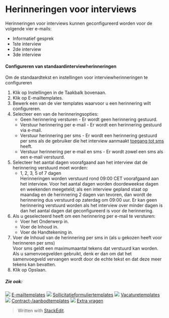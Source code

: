# Herinneringen voor interviews

Herinneringen voor interviews kunnen geconfigureerd worden voor de volgende vier e-mails:

-   Informatief gesprek
-   1ste interview
-   2de interview
-   3de interview

#### Configureren van standaardinterviewherinneringen

Om de standaardtekst en instellingen voor interviewherinneringen te configureren

1.  Klik op  Instellingen  in de Taakbalk bovenaan.
2.  Klik op  E-mailtemplates.
3.  Bewerk een van de vier templates waarvoor u een herinnering wilt configureren.
4.  Selecteer een van de herinneringsopties:
    -   Geen herinnering versturen  - Er wordt geen herinnering gestuurd.
    -   Verstuur herinnering per e-mail  - Er wordt een herinnering gestuurd via e-mail.
    -   Verstuur herinnering per sms  - Er wordt een herinnering gestuurd per sms als de gebruiker die het interview aanmaakt  [toegang tot sms](access_control_options.htm)  heeft.
    -   Verstuur herinnering per e-mail en sms  - Er wordt zowel een sms als een e-mail verstuurd.
5.  Selecteer het aantal dagen voorafgaand aan het interview dat de herinnering verstuurd moet worden:
    -   1, 2, 3, 5 of 7 dagen  
        Herinneringen worden verstuurd rond 09:00 CET voorafgaand aan het interview. Voor het aantal dagen worden doordeweekse dagen en weekenden meegeteld; als een interview gepland staat op maandag en de herinnering 2 dagen van tevoren, dan wordt de herinnering dus verstuurd op zaterdag om 09:00 uur. Er kan geen herinnering verstuurd worden als het interview over minder dagen is dan het aantal dagen dat geconfigureerd is voor de herinnering.
6.  Als u geselecteerd heeft om een herinnering per e-mail te versturen:
    -   Voer het  Onderwerp  in.
    -   Voer de  Inhoud  in.
    -   Voer de  Handtekening  in.
7.  Voer de  Inhoud  van de herinnering per sms in (als u gekozen heeft voor herinneren per sms)  
    Voor sms geldt een maximumaantal tekens dat verstuurd kan worden. Als u samenvoegvelden gebruikt, denk er dan om dat het samenvoegveld vervangen wordt door de echte tekst en dat deze meer tekens kan bevatten.
8.  Klik op  Opslaan.  
    

##### Zie ook:

![](../Resources/Images/icon-document-link.png)  [E-mailtemplates](response_emails.htm)
![](../Resources/Images/icon-document-link.png)  [Sollicitatieformuliertemplates](application_templates.htm)
![](../Resources/Images/icon-document-link.png)  [Vacaturetemplates](vacancy_templates.htm)
![](../Resources/Images/icon-document-link.png)  [Contract-/aanbodtemplates](employment_contacts.htm)
![](../Resources/Images/icon-document-link.png)  [Extra vragen](additional_questions.htm)


> Written with [StackEdit](https://stackedit.io/).
<!--stackedit_data:
eyJoaXN0b3J5IjpbMTkxNTU0ODczMl19
-->